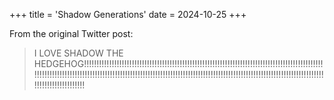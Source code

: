 +++
title = 'Shadow Generations'
date = 2024-10-25
+++

From the original Twitter post:

> I LOVE SHADOW THE HEDGEHOG!!!!!!!!!!!!!!!!!!!!!!!!!!!!!!!!!!!!!!!!!!!!!!!!!!!!!!!!!!!!!!!!!!!!!!!!!!!!!!!!!!!!!!!!!!!!!!!!!!!!!!!!!!!!!!!!!!!!!!!!!!!!!!!!!!!!!!!!!!!!!!!!!!!!!!!!!!!!!!!!!!!!!!!!!!!!!!!!!!!!!!!!!!!!!!!!!!!!!!!!!!!!!!!!!!!!!!!!!!!!!!!!!!!!!!